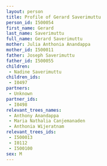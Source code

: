 ```yaml
---
layout: person
title: Profile of Gerard Saverimuttu
person_id: I500054
first_name: Gerard
last_name: Saverimuttu
full_name: Gerard Saverimuttu
mother: Julia Anthonia Anandappa
mother_id: I500011
father: Joseph Saverimuttu
father_id: I500055
children:
 - Nadine Saverimuttu
children_ids:
 - I0497
partners:
 - Unknown
partner_ids:
 - I0498
relevant_trees_names:
 - Anthony Anandappa
 - Maria Nathalia Canjemanaden
 - Anthonia Wijeratnam
relevant_trees_ids:
 - I500013
 - I0112
 - I500100
sex: M
---
```


